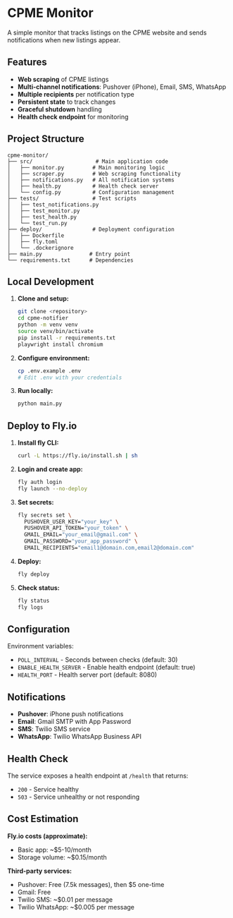 # CPME Monitor

A simple monitor that tracks listings on the CPME website and sends notifications when new listings appear.

## Features

- **Web scraping** of CPME listings
- **Multi-channel notifications**: Pushover (iPhone), Email, SMS, WhatsApp
- **Multiple recipients** per notification type
- **Persistent state** to track changes
- **Graceful shutdown** handling
- **Health check endpoint** for monitoring

## Project Structure

```
cpme-monitor/
├── src/                    # Main application code
│   ├── monitor.py         # Main monitoring logic
│   ├── scraper.py         # Web scraping functionality
│   ├── notifications.py   # All notification systems
│   ├── health.py          # Health check server
│   └── config.py          # Configuration management
├── tests/                 # Test scripts
│   ├── test_notifications.py
│   ├── test_monitor.py
│   ├── test_health.py
│   └── test_run.py
├── deploy/                # Deployment configuration
│   ├── Dockerfile
│   ├── fly.toml
│   └── .dockerignore
├── main.py               # Entry point
└── requirements.txt      # Dependencies
```

## Local Development

1. **Clone and setup:**
   ```bash
   git clone <repository>
   cd cpme-notifier
   python -m venv venv
   source venv/bin/activate
   pip install -r requirements.txt
   playwright install chromium
   ```

2. **Configure environment:**
   ```bash
   cp .env.example .env
   # Edit .env with your credentials
   ```

3. **Run locally:**
   ```bash
   python main.py
   ```

## Deploy to Fly.io

1. **Install fly CLI:**
   ```bash
   curl -L https://fly.io/install.sh | sh
   ```

2. **Login and create app:**
   ```bash
   fly auth login
   fly launch --no-deploy
   ```

3. **Set secrets:**
   ```bash
   fly secrets set \
     PUSHOVER_USER_KEY="your_key" \
     PUSHOVER_API_TOKEN="your_token" \
     GMAIL_EMAIL="your_email@gmail.com" \
     GMAIL_PASSWORD="your_app_password" \
     EMAIL_RECIPIENTS="email1@domain.com,email2@domain.com"
   ```

4. **Deploy:**
   ```bash
   fly deploy
   ```

5. **Check status:**
   ```bash
   fly status
   fly logs
   ```

## Configuration

Environment variables:

- `POLL_INTERVAL` - Seconds between checks (default: 30)
- `ENABLE_HEALTH_SERVER` - Enable health endpoint (default: true)
- `HEALTH_PORT` - Health server port (default: 8080)

## Notifications

- **Pushover**: iPhone push notifications
- **Email**: Gmail SMTP with App Password
- **SMS**: Twilio SMS service
- **WhatsApp**: Twilio WhatsApp Business API

## Health Check

The service exposes a health endpoint at `/health` that returns:
- `200` - Service healthy
- `503` - Service unhealthy or not responding

## Cost Estimation

**Fly.io costs (approximate):**
- Basic app: ~$5-10/month
- Storage volume: ~$0.15/month

**Third-party services:**
- Pushover: Free (7.5k messages), then $5 one-time
- Gmail: Free
- Twilio SMS: ~$0.01 per message
- Twilio WhatsApp: ~$0.005 per message